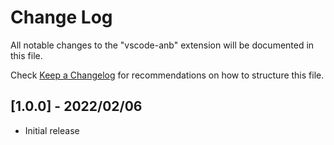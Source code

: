 # Change Log

All notable changes to the "vscode-anb" extension will be documented in this file.

Check [Keep a Changelog](http://keepachangelog.com/) for recommendations on how to structure this file.


## [1.0.0] - 2022/02/06
- Initial release